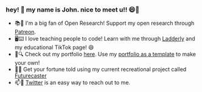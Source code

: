 ### hey! 👋 my name is John. nice to meet u!! 😄🥰

- 📚📖 I'm a big fan of Open Research! Support my open research through [Patreon](https://www.patreon.com/johnvandivier).
- 🖥️⌨️ I love teaching people to code! Learn with me through [Ladderly](http://ladderly.io/) and my educational TikTok page! 😄
- 💼🔍 Check out my portfolio [here](https://vandivier.github.io/basic-nextjs-portfolio/). Use my [portfolio as a template](https://github.com/Vandivier) to make your own!
- 🔮🧙 Get your fortune told using my current recreational project called [Futurecaster](https://futurecaster.vercel.app/)
- 📫💬 [Twitter](https://twitter.com/JohnVandivier) is an easy way to reach out to me.
